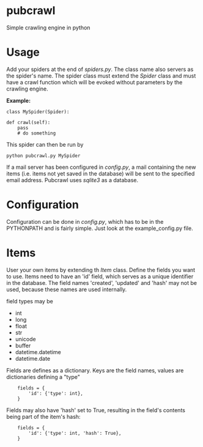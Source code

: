 pubcrawl
========

Simple crawling engine in python

# Usage

Add your spiders at the end of *spiders.py*. The class name also servers as the spider's name. The spider class must extend the *Spider* class and must have a crawl function which will be evoked without parameters by the crawling engine.

**Example:**

    class MySpider(Spider):
	
	def crawl(self):
		pass
		# do something

This spider can then be run by 

    python pubcrawl.py MySpider

If a mail server has been configured in *config.py*, a mail containing the new items (i.e. items not yet saved in the database) will be sent to the specified email address. Pubcrawl uses *sqlite3* as a database.

# Configuration

Configuration can be done in *config.py*, which has to be in the PYTHONPATH and is fairly simple. Just look at the example_config.py file. 

# Items

User your own items by extending th *Item* class. Define the fields you want to use. Items need to have an 'id' field, which serves as a unique identifier in the database. The field names 'created', 'updated' and 'hash' may not be used, because these names are used internally. 
    
field types may be
    
* int
* long
* float
* str
* unicode
* buffer
* datetime.datetime
* datetime.date
        
Fields are defines as a dictionary. Keys are the field names, values are dictionaries defining a "type"
    
        fields = {
            'id': {'type': int},
        }
        
Fields may also have 'hash' set to True, resulting in the field's contents being part of the 
item's hash:
    
        fields = {
            'id': {'type': int, 'hash': True},
        }

